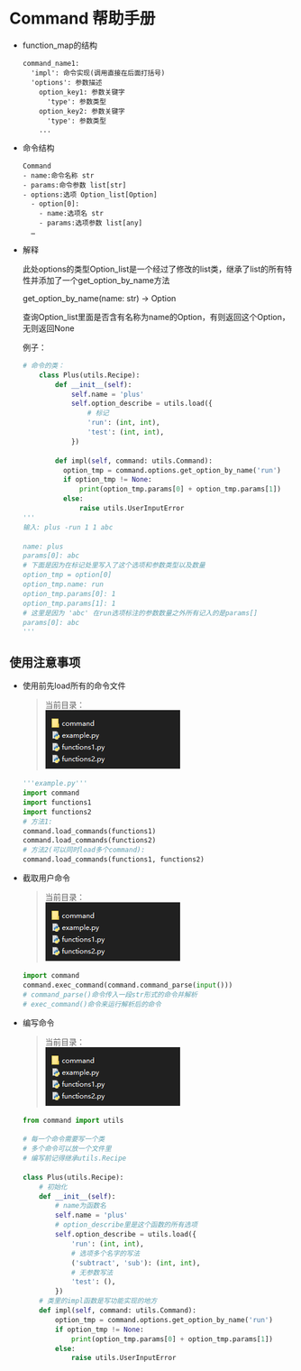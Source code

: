 # Command 帮助手册


* function_map的结构
    ```
    command_name1:
      'impl': 命令实现(调用直接在后面打括号)
      'options': 参数描述
        option_key1: 参数关键字
          'type': 参数类型
        option_key2: 参数关键字
          'type': 参数类型
        ...
    ```


* 命令结构
    ```
    Command
    - name:命令名称 str
    - params:命令参数 list[str]
    - options:选项 Option_list[Option]
      - option[0]:
        - name:选项名 str
        - params:选项参数 list[any]
      …
    ```  
* 解释
    
    此处options的类型Option_list是一个经过了修改的list类，继承了list的所有特性并添加了一个get_option_by_name方法
    
    get_option_by_name(name: str) -> Option
    
    查询Option_list里面是否含有名称为name的Option，有则返回这个Option，无则返回None
    
    例子：
  ```python
  # 命令的类：
      class Plus(utils.Recipe):
          def __init__(self):
              self.name = 'plus'
              self.option_describe = utils.load({
                  # 标记
                  'run': (int, int),
                  'test': (int, int),
              })
      
          def impl(self, command: utils.Command):
            option_tmp = command.options.get_option_by_name('run')
            if option_tmp != None:
                print(option_tmp.params[0] + option_tmp.params[1])
            else:
                raise utils.UserInputError
  '''
  输入: plus -run 1 1 abc
  
  name: plus
  params[0]: abc
  # 下面是因为在标记处里写入了这个选项和参数类型以及数量
  option_tmp = option[0]
  option_tmp.name: run
  option_tmp.params[0]: 1
  option_tmp.params[1]: 1
  # 这里是因为 'abc' 在run选项标注的参数数量之外所有记入的是params[] 
  params[0]: abc
  '''
  
  ```


## 使用注意事项

* 使用前先load所有的命令文件  
    > 当前目录：  
    > ![alt 图片](.\img\command样例目录.png)  
     ```python
    '''example.py'''
    import command
    import functions1
    import functions2
    # 方法1:
    command.load_commands(functions1)
    command.load_commands(functions2)
    # 方法2(可以同时load多个command):
    command.load_commands(functions1, functions2)
    
    ```


* 截取用户命令  
    >  当前目录：  
    > ![alt 图片](.\img\command样例目录.png) 
    > 
    ```python
    import command
    command.exec_command(command.command_parse(input()))
    # command_parse()命令传入一段str形式的命令并解析
    # exec_command()命令来运行解析后的命令
    ```


* 编写命令
    >  当前目录：  
    > ![alt 图片](.\img\command样例目录.png) 
    ```python
    from command import utils
  
    # 每一个命令需要写一个类
    # 多个命令可以放一个文件里
    # 编写前记得继承utils.Recipe
  
    class Plus(utils.Recipe):
        # 初始化
        def __init__(self):
            # name为函数名
            self.name = 'plus'
            # option_describe里是这个函数的所有选项
            self.option_describe = utils.load({
                'run': (int, int),
                # 选项多个名字的写法
                ('subtract', 'sub'): (int, int),
                # 无参数写法
                'test': (),
            })
        # 类里的impl函数是写功能实现的地方
        def impl(self, command: utils.Command):
            option_tmp = command.options.get_option_by_name('run')
            if option_tmp != None:
                print(option_tmp.params[0] + option_tmp.params[1])
            else:
                raise utils.UserInputError
    ```

